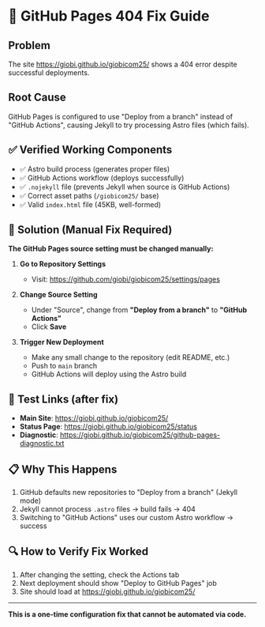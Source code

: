 # 🚨 GitHub Pages 404 Fix Guide

## Problem
The site https://giobi.github.io/giobicom25/ shows a 404 error despite successful deployments.

## Root Cause
GitHub Pages is configured to use "Deploy from a branch" instead of "GitHub Actions", causing Jekyll to try processing Astro files (which fails).

## ✅ Verified Working Components
- ✅ Astro build process (generates proper files)
- ✅ GitHub Actions workflow (deploys successfully) 
- ✅ `.nojekyll` file (prevents Jekyll when source is GitHub Actions)
- ✅ Correct asset paths (`/giobicom25/` base)
- ✅ Valid `index.html` file (45KB, well-formed)

## 🔧 Solution (Manual Fix Required)

**The GitHub Pages source setting must be changed manually:**

1. **Go to Repository Settings**
   - Visit: https://github.com/giobi/giobicom25/settings/pages

2. **Change Source Setting**
   - Under "Source", change from **"Deploy from a branch"** to **"GitHub Actions"**
   - Click **Save**

3. **Trigger New Deployment**
   - Make any small change to the repository (edit README, etc.)
   - Push to `main` branch
   - GitHub Actions will deploy using the Astro build

## 🧪 Test Links (after fix)
- **Main Site**: https://giobi.github.io/giobicom25/
- **Status Page**: https://giobi.github.io/giobicom25/status
- **Diagnostic**: https://giobi.github.io/giobicom25/github-pages-diagnostic.txt

## 📋 Why This Happens
1. GitHub defaults new repositories to "Deploy from a branch" (Jekyll mode)
2. Jekyll cannot process `.astro` files → build fails → 404
3. Switching to "GitHub Actions" uses our custom Astro workflow → success

## 🔍 How to Verify Fix Worked
1. After changing the setting, check the Actions tab
2. Next deployment should show "Deploy to GitHub Pages" job
3. Site should load at https://giobi.github.io/giobicom25/

---

**This is a one-time configuration fix that cannot be automated via code.**